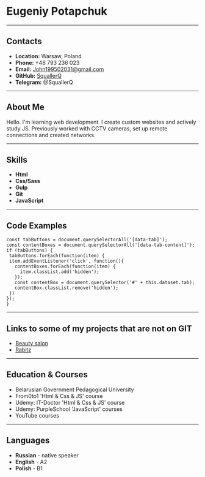 # Eugeniy Potapchuk
---
## Contacts
  - __Location:__ Warsaw, Poland
  - __Phone:__ +48 793 236 023
  - __Email:__ John199502031@gmail.com
  - __GitHub:__ [SquallerQ](https://github.com/SquallerQ)
  - __Telegram:__ @SquallerQ
---

## About Me
Hello. I'm learning web development. I create custom websites and actively study JS. Previously worked with CCTV cameras, set up remote connections and created networks.

---

## Skills
 - __Html__
 - __Css/Sass__
 - __Gulp__
 - __Git__
 - __JavaScript__

 ---
 ## Code Examples
 ```
const tabButtons = document.querySelectorAll('[data-tab]');
const contentBoxes = document.querySelectorAll('[data-tab-content]');
if (tabButtons) {
  tabButtons.forEach(function(item) {
  item.addEventListener('click', function(){
    contentBoxes.forEach(function(item) {
      item.classList.add('hidden');
    });
    const contentBox = document.querySelector('#' + this.dataset.tab);
    contentBox.classList.remove('hidden');
  })
});
} 
 ```
 ---
 ## Links to some of my projects that are not on GIT
 - [Beauty salon](https://vsalonbeauty.pl/index.html)
 - [Rabitz](https://setka-rabitsa.by/)

 ---

 ## Education & Courses
 - Belarusian Government Pedagogical University
 - From0to1 'Html & Css & JS' course 
 - Udemy: IT-Doctor 'Html & Css & JS' course 
 - Udemy: PurpleSchool 'JavaScript' courses
 - YouTube courses
 ---
 ## Languages
 - __Russian__ - native speaker
 - __English__ - A2
 - __Polish__ - B1

